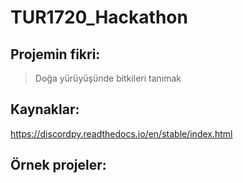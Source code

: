 # TUR1720_Hackathon
## Projemin fikri:
> Doğa yürüyüşünde bitkileri tanımak
## Kaynaklar: 
https://discordpy.readthedocs.io/en/stable/index.html
## Örnek projeler:
